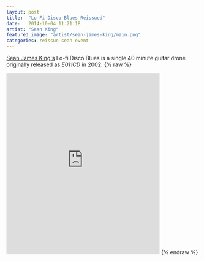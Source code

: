 ```yaml
---
layout: post
title:  "Lo-Fi Disco Blues Reissued"
date:   2014-10-04 11:21:18
artist: "Sean King"
featured_image: "artist/sean-james-king/main.png"
categories: reissue sean event
---
```

[Sean James King's](/artists/sean-james-king) Lo-fi Disco Blues is a single 40 minute guitar drone originally released as *E011CD* in 2002.
{% raw %}
<iframe style="border: 0; width: 400px; height: 472px;" src="https://bandcamp.com/EmbeddedPlayer/album=1012763728/size=large/bgcol=333333/linkcol=ffffff/artwork=small/transparent=true/" seamless><a href="http://eidolarecords.bandcamp.com/album/lo-fi-disco-blues">Lo-fi Disco Blues by Sean James King</a></iframe>
{% endraw %}
